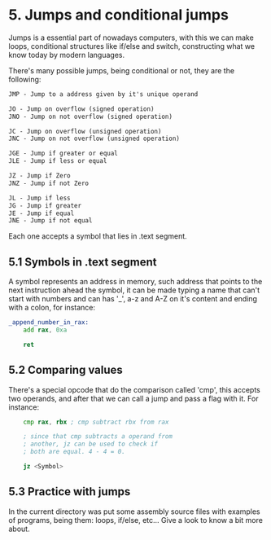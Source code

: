 # 5. Jumps and conditional jumps
Jumps is a essential part of nowadays computers, with this we can make loops, conditional structures like if/else and switch, constructing what we know today by modern languages.

There's many possible jumps, being conditional or not, they are the following:
```txt
JMP - Jump to a address given by it's unique operand

JO - Jump on overflow (signed operation)
JNO - Jump on not overflow (signed operation)

JC - Jump on overflow (unsigned operation)
JNC - Jump on not overflow (unsigned operation)

JGE - Jump if greater or equal
JLE - Jump if less or equal

JZ - Jump if Zero
JNZ - Jump if not Zero

JL - Jump if less
JG - Jump if greater
JE - Jump if equal 
JNE - Jump if not equal 
```
Each one accepts a symbol that lies in .text segment.

## 5.1 Symbols in .text segment
A symbol represents an address in memory, such address that points to the next instruction ahead the symbol, it can be made typing a name that can't start with numbers and can has '_', a-z and A-Z on it's content and ending with a colon, for instance:
```asm
_append_number_in_rax:
    add rax, 0xa

    ret
```

## 5.2 Comparing values
There's a special opcode that do the comparison called 'cmp', this accepts two operands, and after that we can call a jump and pass a flag with it. For instance:
```asm
    cmp rax, rbx ; cmp subtract rbx from rax

    ; since that cmp subtracts a operand from 
    ; another, jz can be used to check if 
    ; both are equal. 4 - 4 = 0.

    jz <Symbol>
```

## 5.3 Practice with jumps
In the current directory was put some assembly source files with examples of programs, being them: loops, if/else, etc... Give a look to know a bit more about.
